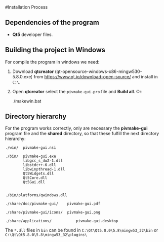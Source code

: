 #Installation Process

## Dependencies of the program

* **Qt5** developer files.

## Building the project in Windows

For compile the program in windows we need:

1. Download **qtcreator** (qt-opensource-windows-x86-mingw530-5.8.0.exe) from https://www.qt.io/download-open-source/ and install in `C:\`.
2. Open **qtcreator** select the `pivmake-gui.pro` file and **Build all**. Or:

    ./makewin.bat


## Directory hierarchy

For the program works correctly, only are necessary the **pivmake-gui** program file and the **shared** directory, so that these fulfill the next directory hierarchy:

    ./win/  pivmake-gui.nsi

    ./bin/  pivmake-gui.exe
            libgcc_s_dw2-1.dll
            libstdc++-6.dll
            libwinpthread-1.dll
            Qt5Widgets.dll
            Qt5Core.dll
            Qt5Gui.dll

            
    ./bin/platforms/qwindows.dll
    
    ./share/doc/pivmake-gui/    pivmake-gui.pdf
    
    ./share/pivmake-gui/icons/  pivmake-gui.png

    ./share/applications/           pivmake-gui.desktop


The `*.dll` files in `bin` can be found in `C:\Qt\Qt5.8.0\5.8\mingw53_32\bin` or `C:\Qt\Qt5.8.0\5.8\mingw53_32\plugins\`


